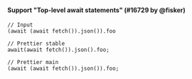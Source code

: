 #### Support "Top-level await statements" (#16729 by @fisker)

<!-- prettier-ignore -->
```tsx
// Input
(await (await fetch()).json()).foo

// Prettier stable
await(await fetch()).json().foo;

// Prettier main
(await (await fetch()).json()).foo;
```
